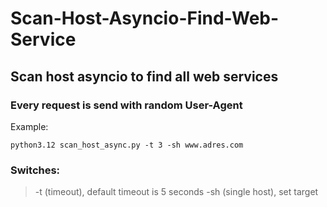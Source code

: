 # Scan-Host-Asyncio-Find-Web-Service
## Scan host asyncio to find all web services
### Every request is send with random User-Agent

Example:
```
python3.12 scan_host_async.py -t 3 -sh www.adres.com
```

### Switches:
> -t (timeout), default timeout is 5 seconds 
> -sh (single host), set target

